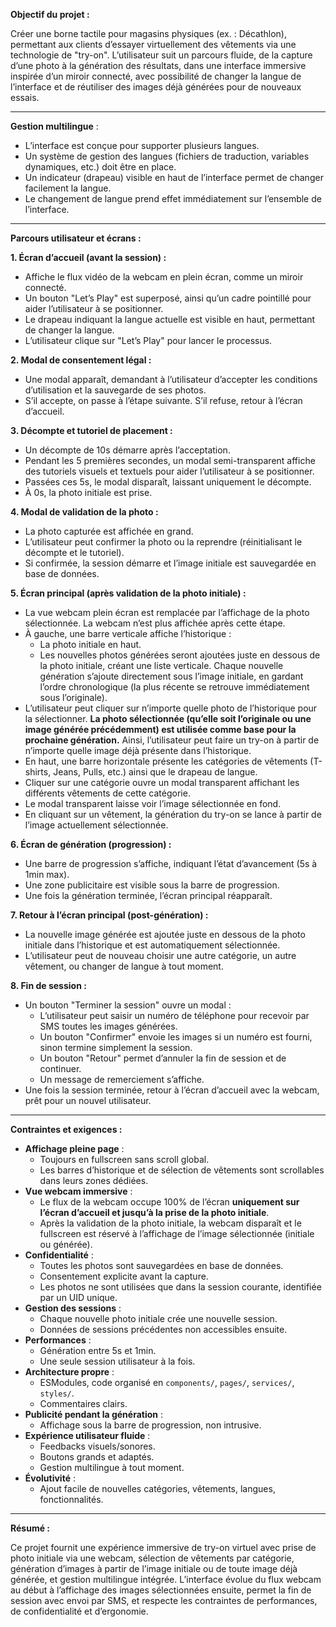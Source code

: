 **Objectif du projet :**

Créer une borne tactile pour magasins physiques (ex. : Décathlon), permettant aux clients d’essayer virtuellement des vêtements via une technologie de "try-on". L’utilisateur suit un parcours fluide, de la capture d’une photo à la génération des résultats, dans une interface immersive inspirée d’un miroir connecté, avec possibilité de changer la langue de l’interface et de réutiliser des images déjà générées pour de nouveaux essais.

---

**Gestion multilingue** :

- L’interface est conçue pour supporter plusieurs langues.
- Un système de gestion des langues (fichiers de traduction, variables dynamiques, etc.) doit être en place.
- Un indicateur (drapeau) visible en haut de l’interface permet de changer facilement la langue.
- Le changement de langue prend effet immédiatement sur l’ensemble de l’interface.

---

**Parcours utilisateur et écrans :**

**1. Écran d’accueil (avant la session) :**

- Affiche le flux vidéo de la webcam en plein écran, comme un miroir connecté.
- Un bouton "Let’s Play" est superposé, ainsi qu’un cadre pointillé pour aider l’utilisateur à se positionner.
- Le drapeau indiquant la langue actuelle est visible en haut, permettant de changer la langue.
- L’utilisateur clique sur "Let’s Play" pour lancer le processus.

**2. Modal de consentement légal :**

- Une modal apparaît, demandant à l’utilisateur d’accepter les conditions d’utilisation et la sauvegarde de ses photos.
- S’il accepte, on passe à l’étape suivante. S’il refuse, retour à l’écran d’accueil.

**3. Décompte et tutoriel de placement :**

- Un décompte de 10s démarre après l’acceptation.
- Pendant les 5 premières secondes, un modal semi-transparent affiche des tutoriels visuels et textuels pour aider l’utilisateur à se positionner.
- Passées ces 5s, le modal disparaît, laissant uniquement le décompte.
- À 0s, la photo initiale est prise.

**4. Modal de validation de la photo :**

- La photo capturée est affichée en grand.
- L’utilisateur peut confirmer la photo ou la reprendre (réinitialisant le décompte et le tutoriel).
- Si confirmée, la session démarre et l’image initiale est sauvegardée en base de données.

**5. Écran principal (après validation de la photo initiale) :**

- La vue webcam plein écran est remplacée par l’affichage de la photo sélectionnée. La webcam n’est plus affichée après cette étape.
- À gauche, une barre verticale affiche l’historique :
    - La photo initiale en haut.
    - Les nouvelles photos générées seront ajoutées juste en dessous de la photo initiale, créant une liste verticale. Chaque nouvelle génération s’ajoute directement sous l’image initiale, en gardant l’ordre chronologique (la plus récente se retrouve immédiatement sous l’originale).
- L’utilisateur peut cliquer sur n’importe quelle photo de l’historique pour la sélectionner. **La photo sélectionnée (qu’elle soit l’originale ou une image générée précédemment) est utilisée comme base pour la prochaine génération.** Ainsi, l’utilisateur peut faire un try-on à partir de n’importe quelle image déjà présente dans l’historique.
- En haut, une barre horizontale présente les catégories de vêtements (T-shirts, Jeans, Pulls, etc.) ainsi que le drapeau de langue.
- Cliquer sur une catégorie ouvre un modal transparent affichant les différents vêtements de cette catégorie.
- Le modal transparent laisse voir l’image sélectionnée en fond.
- En cliquant sur un vêtement, la génération du try-on se lance à partir de l’image actuellement sélectionnée.

**6. Écran de génération (progression) :**

- Une barre de progression s’affiche, indiquant l’état d’avancement (5s à 1min max).
- Une zone publicitaire est visible sous la barre de progression.
- Une fois la génération terminée, l’écran principal réapparaît.

**7. Retour à l’écran principal (post-génération) :**

- La nouvelle image générée est ajoutée juste en dessous de la photo initiale dans l’historique et est automatiquement sélectionnée.
- L’utilisateur peut de nouveau choisir une autre catégorie, un autre vêtement, ou changer de langue à tout moment.

**8. Fin de session :**

- Un bouton "Terminer la session" ouvre un modal :
    - L’utilisateur peut saisir un numéro de téléphone pour recevoir par SMS toutes les images générées.
    - Un bouton "Confirmer" envoie les images si un numéro est fourni, sinon termine simplement la session.
    - Un bouton "Retour" permet d’annuler la fin de session et de continuer.
    - Un message de remerciement s’affiche.
- Une fois la session terminée, retour à l’écran d’accueil avec la webcam, prêt pour un nouvel utilisateur.

---

**Contraintes et exigences :**

- **Affichage pleine page** :
    - Toujours en fullscreen sans scroll global.
    - Les barres d’historique et de sélection de vêtements sont scrollables dans leurs zones dédiées.
- **Vue webcam immersive** :
    - Le flux de la webcam occupe 100% de l’écran **uniquement sur l’écran d’accueil et jusqu’à la prise de la photo initiale**.
    - Après la validation de la photo initiale, la webcam disparaît et le fullscreen est réservé à l’affichage de l’image sélectionnée (initiale ou générée).
- **Confidentialité** :
    - Toutes les photos sont sauvegardées en base de données.
    - Consentement explicite avant la capture.
    - Les photos ne sont utilisées que dans la session courante, identifiée par un UID unique.
- **Gestion des sessions** :
    - Chaque nouvelle photo initiale crée une nouvelle session.
    - Données de sessions précédentes non accessibles ensuite.
- **Performances** :
    - Génération entre 5s et 1min.
    - Une seule session utilisateur à la fois.
- **Architecture propre** :
    - ESModules, code organisé en `components/`, `pages/`, `services/`, `styles/`.
    - Commentaires clairs.
- **Publicité pendant la génération** :
    - Affichage sous la barre de progression, non intrusive.
- **Expérience utilisateur fluide** :
    - Feedbacks visuels/sonores.
    - Boutons grands et adaptés.
    - Gestion multilingue à tout moment.
- **Évolutivité** :
    - Ajout facile de nouvelles catégories, vêtements, langues, fonctionnalités.

---

**Résumé :**

Ce projet fournit une expérience immersive de try-on virtuel avec prise de photo initiale via une webcam, sélection de vêtements par catégorie, génération d’images à partir de l’image initiale ou de toute image déjà générée, et gestion multilingue intégrée. L’interface évolue du flux webcam au début à l’affichage des images sélectionnées ensuite, permet la fin de session avec envoi par SMS, et respecte les contraintes de performances, de confidentialité et d’ergonomie.